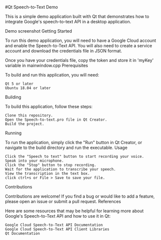 #Qt Speech-to-Text Demo

This is a simple demo application built with Qt that demonstrates how to integrate Google's speech-to-text API in a desktop application.

Demo screenshot
Getting Started

To run this demo application, you will need to have a Google Cloud account and enable the Speech-to-Text API. You will also need to create a service account and download the credentials file in JSON format.

Once you have your credentials file, copy the token and store it in 'myKey' variable in mainwindow.cpp
Prerequisites

To build and run this application, you will need:

    Qt 5 or later
    Ubuntu 18.04 or later

Building

To build this application, follow these steps:

    Clone this repository.
    Open the Speech-to-text.pro file in Qt Creator.
    Build the project.

Running

To run the application, simply click the "Run" button in Qt Creator, or navigate to the build directory and run the executable.
Usage

    Click the "Speech to text" button to start recording your voice.
    Speak into your microphone.
    Click the "Stop" button to stop recording.
    Wait for the application to transcribe your speech.
    View the transcription in the text box.
    click ctrl+s or File > Save to save your file.

Contributions

Contributions are welcome! If you find a bug or would like to add a feature, please open an issue or submit a pull request.
References

Here are some resources that may be helpful for learning more about Google's Speech-to-Text API and how to use it in Qt:

    Google Cloud Speech-to-Text API Documentation
    Google Cloud Speech-to-Text API Client Libraries
    Qt Documentation
